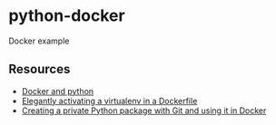 # python-docker
Docker example

## Resources

* [Docker and python](https://docs.docker.com/language/python/)
* [Elegantly activating a virtualenv in a Dockerfile](https://pythonspeed.com/articles/activate-virtualenv-dockerfile/)
* [Creating a private Python package with Git and using it in Docker](https://hcoelho.com/blog/69/Creating_a_private_Python_package_with_Git_and_using_it_in_Docker)